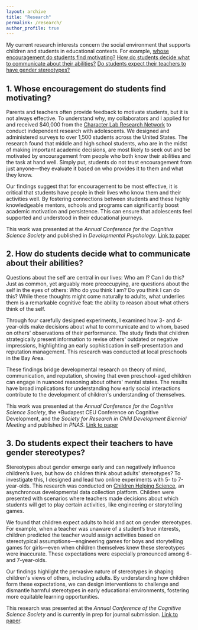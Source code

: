 ```yaml
---
layout: archive
title: "Research"
permalink: /research/
author_profile: true
---
```

My current research interests concern the social environment that supports children and students in educational contexts. For example, [whose encouragement do students find motivating?](#1-whose-encouragement-do-students-find-motivating) [How do students decide what to communicate about their abilities?](#2-how-do-students-decide-what-to-communicate-about-their-abilities) [Do students expect their teachers to have gender stereotypes?](#3-do-students-expect-their-teachers-to-have-gender-stereotypes)

## 1. Whose encouragement do students find motivating?

Parents and teachers often provide feedback to motivate students, but it is not always effective. To understand why, my collaborators and I applied for and received $40,000 from the [Character Lab Research Network](https://characterlab.org/) to conduct independent research with adolescents. We designed and administered surveys to over 1,500 students across the United States. The research found that middle and high school students, who are in the midst of making important academic decisions, are most likely to seek out and be motivated by encouragement from people who both know their abilities and the task at hand well. Simply put, students do not trust encouragement from just anyone—they evaluate it based on who provides it to them and what they know.

Our findings suggest that for encouragement to be most effective, it is critical that students have people in their lives who know them and their activities well. By fostering connections between students and these highly knowledgeable mentors, schools and programs can significantly boost academic motivation and persistence. This can ensure that adolescents feel supported and understood in their educational journeys.

This work was presented at the *Annual Conference for the Cognitive Science Society* and published in *Developmental Psychology*. [Link to paper](https://osf.io/preprints/psyarxiv/mg5ws)

## 2. How do students decide what to communicate about their abilities? 

Questions about the self are central in our lives: Who am I? Can I do this? Just as common, yet arguably more preoccupying, are questions about the self in the eyes of others: Who do you think I am? Do you think I can do this? While these thoughts might come naturally to adults, what underlies them is a remarkable cognitive feat: the ability to reason about what others think of the self.

Through four carefully designed experiments, I examined how 3- and 4-year-olds make decisions about what to communicate and to whom, based on others' observations of their performance. The study finds that children strategically present information to revise others' outdated or negative impressions, highlighting an early sophistication in self-presentation and reputation management. This research was conducted at local preschools in the Bay Area.

These findings bridge developmental research on theory of mind, communication, and reputation, showing that even preschool-aged children can engage in nuanced reasoning about others' mental states. The results have broad implications for understanding how early social interactions contribute to the development of children's understanding of themselves.

This work was presented at the *Annual Conference for the Cognitive Science Society*, the *Budapest CEU Conference on Cognitive Development, and the *Society for Research in Child Development Biennial Meeting* and published in *PNAS*. [Link to paper](https://doi.org/10.1073/pnas.2105642119)

## 3. Do students expect their teachers to have gender stereotypes?

Stereotypes about gender emerge early and can negatively influence children’s lives, but how do children think about adults' stereotypes? To investigate this, I designed and lead two online experiments with 5- to 7-year-olds. This research was conducted on [Children Helping Science](https://childrenhelpingscience.com/), an asynchronous developmental data collection platform. Children were presented with scenarios where teachers made decisions about which students will get to play certain activities, like engineering or storytelling games.

We found that children expect adults to hold and act on gender stereotypes. For example, when a teacher was unaware of a student’s true interests, children predicted the teacher would assign activities based on stereotypical assumptions—engineering games for boys and storytelling games for girls—even when children themselves knew these stereotypes were inaccurate. These expectations were especially pronounced among 6- and 7-year-olds.

Our findings highlight the pervasive nature of stereotypes in shaping children's views of others, including adults. By understanding how children form these expectations, we can design interventions to challenge and dismantle harmful stereotypes in early educational environments, fostering more equitable learning opportunities.

This research was presented at the *Annual Conference of the Cognitive Science Society* and is currently in prep for journal submission. [Link to paper](https://www.semanticscholar.org/paper/Children-expect-adults-to-hold-gender-stereotypes%2C-Asaba/abebaaaa20b9d0ab3a7c7996532e0c4bbc05acd0).
